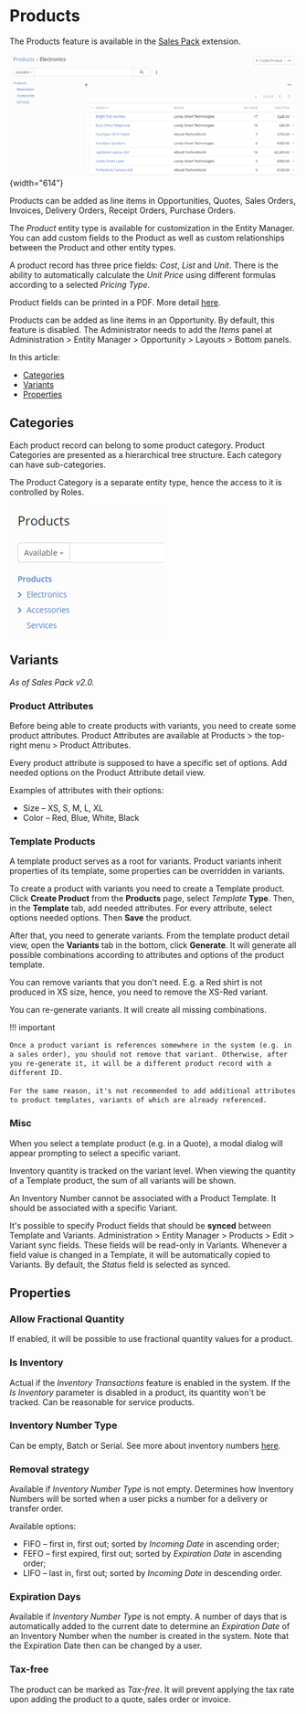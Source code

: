 # Products

The Products feature is available in the [Sales Pack](https://www.espocrm.com/extensions/sales-pack/) extension.

![Products list view](../_static/images/user-guide/products/products.png){width="614"}

Products can be added as line items in Opportunities, Quotes, Sales Orders, Invoices, Delivery Orders, Receipt Orders, Purchase Orders.

The *Product* entity type is available for customization in the Entity Manager. You can add custom fields to the Product as well as custom relationships between the Product and other entity types.

A product record has three price fields: *Cost*, *List* and *Unit*. There is the ability to automatically calculate the *Unit Price* using different formulas according to a selected *Pricing Type*.

Product fields can be printed in a PDF. More detail [here](quotes.md#templates).

Products can be added as line items in an Opportunity. By default, this feature is disabled. The Administrator needs to add the *Items* panel at Administration > Entity Manager > Opportunity > Layouts > Bottom panels.

In this article:

* [Categories](#categories)
* [Variants](#variants)
* [Properties](#properties)

## Categories

Each product record can belong to some product category. Product Categories are presented as a hierarchical tree structure. Each category can have sub-categories.

The Product Category is a separate entity type, hence the access to it is controlled by Roles.

![Categories](../_static/images/user-guide/products/categories.png)

## Variants

*As of Sales Pack v2.0.*

### Product Attributes

Before being able to create products with variants, you need to create some product attributes. Product Attributes are available at Products > the top-right menu > Product Attributes.

Every product attribute is supposed to have a specific set of options. Add needed options on the Product Attribute detail view.

Examples of attributes with their options:

* Size – XS, S, M, L, XL
* Color – Red, Blue, White, Black

### Template Products

A template product serves as a root for variants. Product variants inherit properties of its template, some properties can be overridden in variants.

To create a product with variants you need to create a Template product. Click **Create Product** from the **Products** page, select *Template* **Type**. Then, in the **Template** tab, add needed attributes. For every attribute, select options needed options. Then **Save** the product.

After that, you need to generate variants. From the template product detail view, open the **Variants** tab in the bottom, click **Generate**. It will generate all possible combinations according to attributes and options of the product template.

You can remove variants that you don't need. E.g. a Red shirt is not produced in XS size, hence, you need to remove the XS-Red variant.

You can re-generate variants. It will create all missing combinations.

!!! important

    Once a product variant is references somewhere in the system (e.g. in a sales order), you should not remove that variant. Otherwise, after you re-generate it, it will be a different product record with a different ID.

    For the same reason, it's not recommended to add additional attributes to product templates, variants of which are already referenced.

### Misc

When you select a template product (e.g. in a Quote), a modal dialog will appear prompting to select a specific variant.

Inventory quantity is tracked on the variant level. When viewing the quantity of a Template product, the sum of all variants will be shown.

An Inventory Number cannot be associated with a Product Template. It should be associated with a specific Variant.

It's possible to specify Product fields that should be **synced** between Template and Variants. Administration > Entity Manager > Products > Edit > Variant sync fields. These fields will be read-only in Variants. Whenever a field value is changed in a Template, it will be automatically copied to Variants. By default, the *Status* field is selected as synced.

## Properties

### Allow Fractional Quantity

If enabled, it will be possible to use fractional quantity values for a product.

### Is Inventory

Actual if the *Inventory Transactions* feature is enabled in the system. If the *Is Inventory* parameter is disabled in a product, its quantity won't be tracked. Can be reasonable for service products.

### Inventory Number Type

Can be empty, Batch or Serial. See more about inventory numbers [here](../extensions/sales-pack/inventory-management.md#inventory-numbers).

### Removal strategy

Available if *Inventory Number Type* is not empty. Determines how Inventory Numbers will be sorted when a user picks a number for a delivery or transfer order.

Available options:

* FIFO – first in, first out; sorted by *Incoming Date* in ascending order;
* FEFO – first expired, first out; sorted by *Expiration Date* in ascending order;
* LIFO – last in, first out; sorted by *Incoming Date* in descending order.

### Expiration Days

Available if *Inventory Number Type* is not empty. A number of days that is automatically added to the current date to determine an *Expiration Date* of an Inventory Number when the number is created in the system. Note that the Expiration Date then can be changed by a user.

### Tax-free

The product can be marked as *Tax-free*. It will prevent applying the tax rate upon adding the product to a quote, sales order or invoice.
